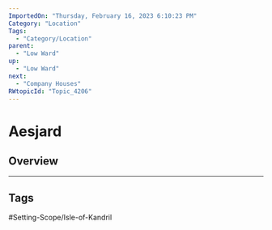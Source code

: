 ```yaml
---
ImportedOn: "Thursday, February 16, 2023 6:10:23 PM"
Category: "Location"
Tags:
  - "Category/Location"
parent:
  - "Low Ward"
up:
  - "Low Ward"
next:
  - "Company Houses"
RWtopicId: "Topic_4206"
---
```

# Aesjard
## Overview

---
## Tags
#Setting-Scope/Isle-of-Kandril

